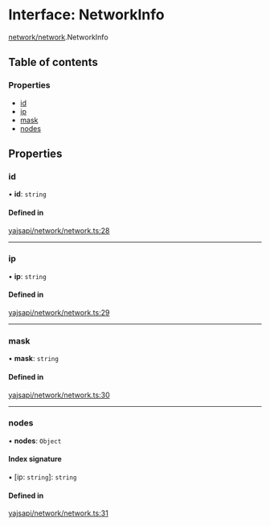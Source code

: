 # Interface: NetworkInfo

[network/network](../modules/network_network.md).NetworkInfo

## Table of contents

### Properties

- [id](network_network.NetworkInfo.md#id)
- [ip](network_network.NetworkInfo.md#ip)
- [mask](network_network.NetworkInfo.md#mask)
- [nodes](network_network.NetworkInfo.md#nodes)

## Properties

### id

• **id**: `string`

#### Defined in

[yajsapi/network/network.ts:28](https://github.com/golemfactory/yajsapi/blob/5793bb7/yajsapi/network/network.ts#L28)

___

### ip

• **ip**: `string`

#### Defined in

[yajsapi/network/network.ts:29](https://github.com/golemfactory/yajsapi/blob/5793bb7/yajsapi/network/network.ts#L29)

___

### mask

• **mask**: `string`

#### Defined in

[yajsapi/network/network.ts:30](https://github.com/golemfactory/yajsapi/blob/5793bb7/yajsapi/network/network.ts#L30)

___

### nodes

• **nodes**: `Object`

#### Index signature

▪ [ip: `string`]: `string`

#### Defined in

[yajsapi/network/network.ts:31](https://github.com/golemfactory/yajsapi/blob/5793bb7/yajsapi/network/network.ts#L31)
